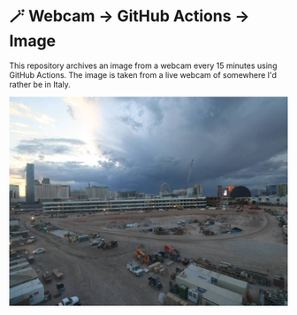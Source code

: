 # 🪄 Webcam -> GitHub Actions -> Image
This repository archives an image from a webcam every 15 minutes using GitHub Actions. The image is taken from a live webcam of somewhere I'd rather be in Italy.

![Live webcam](https://github.com/adamstirtan/webcam_feed/blob/master/assets/latest.jpg)
